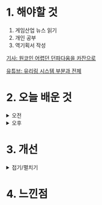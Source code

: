 
# 1. 해야할 것

1. 게임산업 뉴스 읽기 
2. 개인 공부  
3. 역기획서 작성

[기사: 원코인 어렵던 던파다움을 카잔으로](https://www.gamemeca.com/view.php?gid=1752359)

[유튜브: 유리링 시스템 부분과 전체](https://www.youtube.com/watch?v=vbyC8iqfkUM)

# 2. 오늘 배운 것

<details>
<summary>오전</summary>

## 오늘의 뉴스
### 어렵던 던파다움 카잔으로
![image](https://github.com/user-attachments/assets/46b554f2-d79b-41ae-b93a-97dbe8aef43e)

어렵고 파밍해서 게임스타일을 빌드할 수 있는 게임.\
디아블로 같은 파밍게임 시스템을 좋게 보고 있었기 때문에, 빌드를 통한 다양성 추구 및 아이템 파밍의 즐거움, 디아블로를 좋아하지 않아도 이런 류의 게임은 좋아했다.\
예를들면 워프레임 같은 루트슈터류 게임.\
이번 카잔도 내가 좋아하는 소울라이크류 전투를 추구하고 빌드의 다양성을 보장한다고하니 기대해도 좋을 것 같다.
****
</details>


<details>
<summary>오후</summary>

## 역기획서 작성
### 시스템 기획 공부
![image](https://github.com/user-attachments/assets/595010f4-4852-4c57-a2f5-4551aadb0e10)

![image](https://github.com/user-attachments/assets/cc59b14d-b5f0-4c05-b163-f9f7687e444f)

![image](https://github.com/user-attachments/assets/e4c64fab-7ac4-487d-b680-0e0565f972c0)

![image](https://github.com/user-attachments/assets/3eb17275-8273-41d6-924a-8532fd0fd486)

![image](https://github.com/user-attachments/assets/daa06c43-3053-41c6-a0e7-d30b0c227f7b)

![image](https://github.com/user-attachments/assets/5b61e7ca-b2d9-43a1-adb8-5c3a38130e23)

![image](https://github.com/user-attachments/assets/e8801b30-768e-4a95-9e05-a59319a247f5)

****

### 시스템 구성


</details>




# 3. 개선


<details>
<summary>접기/펼치기</summary>


</details>



# 4. 느낀점


